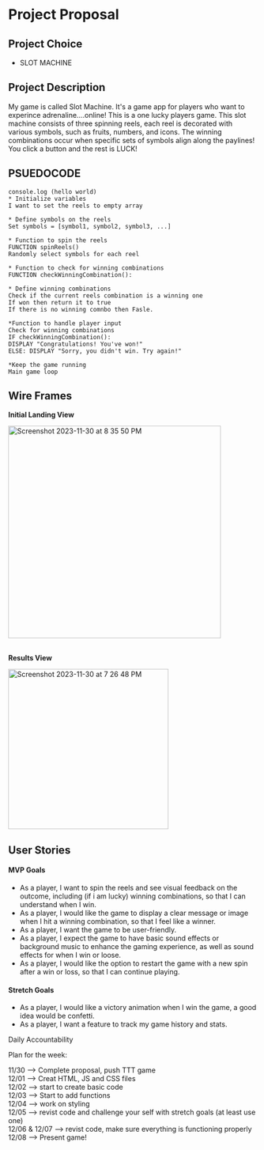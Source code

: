 # Project Proposal 

## Project Choice 

- SLOT MACHINE 

## Project Description 

My game is called Slot Machine. It's a game app for players who want to experince adrenaline....online! This is a one lucky players game. This slot machine consists of three spinning reels, each reel is decorated with various symbols, such as fruits, numbers, and icons. The winning combinations occur when specific sets of symbols align along the paylines! You click a button and the rest is LUCK!

## PSUEDOCODE

```
console.log (hello world)
* Initialize variables
I want to set the reels to empty array

* Define symbols on the reels
Set symbols = [symbol1, symbol2, symbol3, ...]

* Function to spin the reels
FUNCTION spinReels()
Randomly select symbols for each reel

* Function to check for winning combinations
FUNCTION checkWinningCombination():

* Define winning combinations
Check if the current reels combination is a winning one
If won then return it to true
If there is no winning comnbo then Fasle.

*Function to handle player input
Check for winning combinations
IF checkWinningCombination():
DISPLAY "Congratulations! You've won!"
ELSE: DISPLAY "Sorry, you didn't win. Try again!"

*Keep the game running
Main game loop

```

## Wire Frames


**Initial Landing View**

<img width="430" alt="Screenshot 2023-11-30 at 8 35 50 PM" src="https://github.com/aldianahot14/Slot-Machine/assets/150564873/b8455d5d-9d68-4e6b-a356-a1fa05781387">

<br>
<br>

**Results View**

<img width="324" alt="Screenshot 2023-11-30 at 7 26 48 PM" src="https://github.com/aldianahot14/Slot-Machine/assets/150564873/47fdb82e-be84-44e4-925b-aed3c4cd8ec1">


## User Stories

#### MVP Goals

- As a player, I want to spin the reels and see visual feedback on the outcome, including (if i am lucky) winning combinations, so that I can understand when I win.
- As a player, I would like the game to display a clear message or image when I hit a winning combination, so that I feel like a winner.
- As a player, I want the game to be user-friendly.
- As a player, I expect the game to have basic sound effects or background music to enhance the gaming experience, as well as sound effects for when I win or loose.
- As a player, I would like the option to restart the game with a new spin after a win or loss, so that I can continue playing.
  
#### Stretch Goals

- As a player, I would like a victory animation when I win the game, a good idea would be confetti.
- As a player, I want a feature to track my game history and stats.


Daily Accountability

Plan for the week:

11/30 --> Complete proposal, push TTT game 
<br>
12/01 --> Creat HTML, JS and CSS files
<br>
12/02 --> start to create basic code 
<br>
12/03 --> Start to add functions 
<br>
12/04 --> work on styling 
<br>
12/05 --> revist code and challenge your self with stretch goals (at least use one)
<br>
12/06 & 12/07 --> revist code, make sure everything is functioning properly 
<br>
12/08 --> Present game!
<br>


